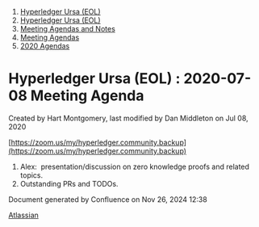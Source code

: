 1. [Hyperledger Ursa (EOL)](index.html)
2. [Hyperledger Ursa (EOL)](19595269.html)
3. [Meeting Agendas and Notes](Meeting-Agendas-and-Notes_19603313.html)
4. [Meeting Agendas](Meeting-Agendas_19603319.html)
5. [2020 Agendas](2020-Agendas_19611908.html)

# Hyperledger Ursa (EOL) : 2020-07-08 Meeting Agenda

Created by Hart Montgomery, last modified by Dan Middleton on Jul 08, 2020

[https://zoom.us/my/hyperledger.community.backup](https://zoom.us/my/hyperledger.community.backup)

1. Alex:  presentation/discussion on zero knowledge proofs and related topics.
2. Outstanding PRs and TODOs.

Document generated by Confluence on Nov 26, 2024 12:38

[Atlassian](http://www.atlassian.com/)
